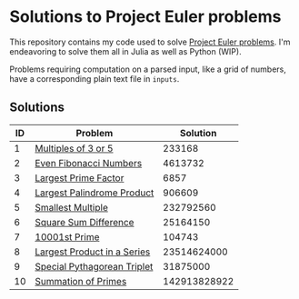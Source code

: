 # Solutions to Project Euler problems

This repository contains my code used to solve [Project Euler problems](https://projecteuler.net/).
I'm endeavoring to solve them all in Julia as well as Python (WIP).

Problems requiring computation on a parsed input, like a grid of numbers, have a corresponding plain text file in `inputs`.

## Solutions

| ID  | Problem  | Solution  |
| --- | -------- | --------- |
|   1 | [Multiples of 3 or 5](https://projecteuler.net/problem=1) | 233168 |
|   2 | [Even Fibonacci Numbers](https://projecteuler.net/problem=2) | 4613732 |
|   3 | [Largest Prime Factor](https://projecteuler.net/problem=3) | 6857 |
|   4 | [Largest Palindrome Product](https://projecteuler.net/problem=4) | 906609 |
|   5 | [Smallest Multiple](https://projecteuler.net/problem=5) | 232792560 |
|   6 | [Square Sum Difference](https://projecteuler.net/problem=6) | 25164150 |
|   7 | [10001st Prime](https://projecteuler.net/problem=7) | 104743 |
|   8 | [Largest Product in a Series](https://projecteuler.net/problem=8) | 23514624000 |
|   9 | [Special Pythagorean Triplet](https://projecteuler.net/problem=9) | 31875000 |
|  10 | [Summation of Primes](https://projecteuler.net/problem=10) | 142913828922 |
